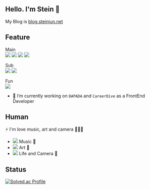 ## Hello. I'm Stein 👋

My Blog is <a href="https://blog.steinjun.net/">blog.steinjun.net</a>

<!--
**steinjun0/steinjun0** is a ✨ _special_ ✨ repository because its `README.md` (this file) appears on your GitHub profile.

Here are some ideas to get you started:

- 🔭 I’m currently working on ...
- 🌱 I’m currently learning ...
- 👯 I’m looking to collaborate on ...
- 🤔 I’m looking for help with ...
- 💬 Ask me about ...
- 📫 How to reach me: ...
- 😄 Pronouns: ...
- ⚡ Fun fact: ...
-->
## Feature
Main  
<a href="" target="_blank"><img src="https://img.shields.io/badge/JavaScript-F7DF1E?style=flat-square&logo=JavaScript&logoColor=white"/></a>
<a href="" target="_blank"><img src="https://img.shields.io/badge/TypeScript-3178C6?style=flat-square&logo=TypeScript&logoColor=white"/></a>
<a href="" target="_blank"><img src="https://img.shields.io/badge/React-61DAFB?style=flat-square&logo=React&logoColor=white"/></a>
<a href="" target="_blank"><img src="https://img.shields.io/badge/Next.js-000000?style=flat-square&logo=Next.js&logoColor=white"/></a>

Sub  
<a href="" target="_blank"><img src="https://img.shields.io/badge/Dart-3178C6?style=flat-square&logo=TypeScript&logoColor=white"/></a>
<a href="" target="_blank"><img src="https://img.shields.io/badge/Flutter-02569B?style=flat-square&logo=Flutter&logoColor=white"/></a>

Fun  
<a href="" target="_blank"><img src="https://img.shields.io/badge/UnrealEngine-0E1128?style=flat-square&logo=Unreal Engine&logoColor=white"/></a>

- 🔭 I’m currently working on `DAPADA` and `CareerDive` as a FrontEnd Developer

## Human
⚡ I'm love music, art and camera 🎼🎨📸
  - <a href="https://www.youtube.com/@stein1480" target="_blank"><img src="https://img.shields.io/badge/Youtube-FF0000?style=flat-square&logo=Youtube&logoColor=white"/></a> Music 🎼
  - <a href="https://www.instagram.com/stein_jun.art/" target="_blank"><img src="https://img.shields.io/badge/Instagram-E4405F?style=flat-square&logo=Instagram&logoColor=white"/></a> Art 🎨
  - <a href="https://www.instagram.com/junyoungseok/" target="_blank"><img src="https://img.shields.io/badge/Instagram-E4405F?style=flat-square&logo=Instagram&logoColor=white"/></a> Life and Camera 📸

## Status
<!--![Anurag's GitHub stats](https://github-readme-stats.vercel.app/api?username=steinjun0&show_icons=true&theme=radical)  -->

[![Solved.ac Profile](http://mazassumnida.wtf/api/v2/generate_badge?boj=1142308)](https://solved.ac/1142308/)
